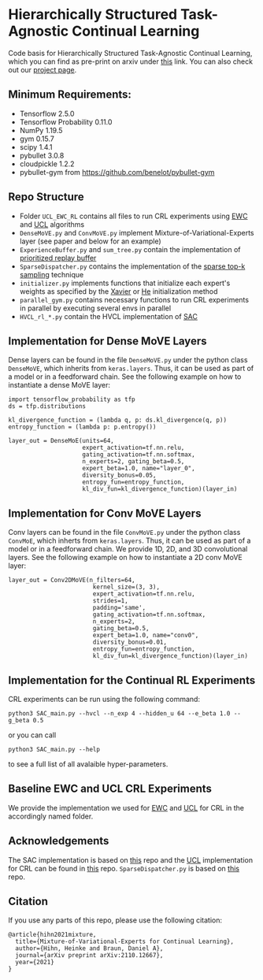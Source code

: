 # Hierarchically Structured Task-Agnostic Continual Learning
Code basis for Hierarchically Structured Task-Agnostic Continual Learning, which you can find as pre-print on arxiv under [this](https://arxiv.org/pdf/2110.12667.pdf) link. You can also check out our [project page](https://sites.google.com/view/hvcl/home).

## Minimum Requirements: 

- Tensorflow 2.5.0
- Tensorflow Probability 0.11.0
- NumPy 1.19.5
- gym 0.15.7
- scipy 1.4.1
- pybullet 3.0.8
- cloudpickle 1.2.2
- pybullet-gym from https://github.com/benelot/pybullet-gym

## Repo Structure
- Folder `UCL_EWC_RL` contains all files to run CRL experiments using [EWC](https://www.pnas.org/doi/10.1073/pnas.1611835114) and [UCL](https://papers.nips.cc/paper/2019/file/2c3ddf4bf13852db711dd1901fb517fa-Paper.pdf) algorithms
- `DenseMoVE.py` and `ConvMoVE.py` implement Mixture-of-Variational-Experts layer (see paper and below for an example)
- `ExperienceBuffer.py` and `sum_tree.py` contain the implementation of [prioritized replay buffer](https://arxiv.org/pdf/1511.05952.pdf)
- `SparseDispatcher.py` contains the implementation of the [sparse top-k sampling](https://arxiv.org/pdf/1701.06538.pdf) technique
- `initializer.py` implements functions that initialize each expert's weights as specified by the [Xavier](http://proceedings.mlr.press/v9/glorot10a/glorot10a.pdf) or [He](https://arxiv.org/abs/1502.01852) initialization method
- `parallel_gym.py` contains necessary functions to run CRL experiments in parallel by executing several envs in parallel
- `HVCL_rl_*.py` contain the HVCL implementation of [SAC](https://arxiv.org/pdf/1812.05905.pdf)

## Implementation for Dense MoVE Layers
Dense layers can be found in the file `DenseMoVE.py` under the python class `DenseMoVE`, which inherits from `keras.layers`. Thus, it can be used as part of a model or in a feedforward chain. See the following example on how to instantiate a dense MoVE layer:
```
import tensorflow_probability as tfp
ds = tfp.distributions

kl_divergence_function = (lambda q, p: ds.kl_divergence(q, p))
entropy_function = (lambda p: p.entropy())

layer_out = DenseMoE(units=64, 
                     expert_activation=tf.nn.relu,
                     gating_activation=tf.nn.softmax,
                     n_experts=2, gating_beta=0.5,
                     expert_beta=1.0, name="layer_0",
                     diversity_bonus=0.05,
                     entropy_fun=entropy_function,
                     kl_div_fun=kl_divergence_function)(layer_in)
```

## Implementation for Conv MoVE Layers
Conv layers can be found in the file `ConvMoVE.py` under the python class `ConvMoE`, which inherts from `keras.layers`. Thus, it can be used as part of a model or in a feedforward chain. We provide 1D, 2D, and 3D convolutional layers. See the following example on how to instantiate a 2D conv MoVE layer:
```
layer_out = Conv2DMoVE(n_filters=64,
                        kernel_size=(3, 3),
                        expert_activation=tf.nn.relu,
                        strides=1,
                        padding='same',
                        gating_activation=tf.nn.softmax,
                        n_experts=2,
                        gating_beta=0.5,
                        expert_beta=1.0, name="conv0",
                        diversity_bonus=0.01,
                        entropy_fun=entropy_function,
                        kl_div_fun=kl_divergence_function)(layer_in)
```
## Implementation for the Continual RL Experiments
CRL experiments can be run using the following command:
```
python3 SAC_main.py --hvcl --n_exp 4 --hidden_u 64 --e_beta 1.0 --g_beta 0.5
```
or you can call 
```
python3 SAC_main.py --help
```
to see a full list of all avalaible hyper-parameters.

## Baseline EWC and UCL CRL Experiments
We provide the implementation we used for [EWC](https://www.pnas.org/doi/10.1073/pnas.1611835114) and [UCL](https://papers.nips.cc/paper/2019/file/2c3ddf4bf13852db711dd1901fb517fa-Paper.pdf) for CRL in the accordingly named folder.

## Acknowledgements
The SAC implementation is based on [this](https://github.com/RickyMexx/SAC-tf2) repo and the [UCL](https://papers.nips.cc/paper/2019/file/2c3ddf4bf13852db711dd1901fb517fa-Paper.pdf) implementation for CRL can be found in [this](https://github.com/csm9493/UCL) repo. `SparseDispatcher.py` is based on [this](https://github.com/tensorflow/tensor2tensor) repo.

## Citation
If you use any parts of this repo, please use the following citation:

```
@article{hihn2021mixture,
  title={Mixture-of-Variational-Experts for Continual Learning},
  author={Hihn, Heinke and Braun, Daniel A},
  journal={arXiv preprint arXiv:2110.12667},
  year={2021}
}
```
